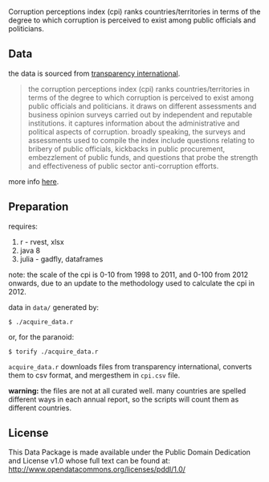 Corruption perceptions index (cpi) ranks countries/territories in terms of the degree to which corruption is perceived to exist among public officials and politicians. 

## Data 

the data is sourced from [transparency international](http://www.transparency.org/research/cpi/overview).  

> the corruption perceptions index (cpi) ranks countries/territories in terms of the degree to which corruption is perceived to exist among public officials and politicians. it draws on different assessments and business opinion surveys carried out by independent and reputable institutions. it captures information about the administrative and political aspects of corruption. broadly speaking, the surveys and assessments used to compile the index include questions relating to bribery of public officials, kickbacks in public procurement, embezzlement of public funds, and questions that probe the strength and effectiveness of public sector anti-corruption efforts.   

more info [here](http://www.transparency.org/cpi2014/in_detail).  

## Preparation 

requires: 

1. r - rvest, xlsx   
2. java 8  
3. julia - gadfly, dataframes  

note: the scale of the cpi is 0-10 from 1998 to 2011, and 0-100 from 2012 onwards, due to an update to the methodology used to calculate the cpi in 2012.  

data in `data/` generated by:
```
$ ./acquire_data.r
```
or, for the paranoid:
```
$ torify ./acquire_data.r
```

`acquire_data.r` downloads files from transparency international, converts them to csv format, and mergesthem in `cpi.csv` file.  

**warning:** the files are not at all curated well. 
many countries are spelled different ways in each annual report, so the scripts will count them as different countries.

## License

This Data Package is made available under the Public Domain Dedication and License v1.0 whose full text can be found at: http://www.opendatacommons.org/licenses/pddl/1.0/
